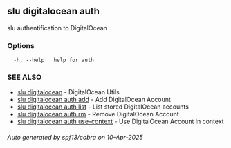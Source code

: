 ## slu digitalocean auth

slu authentification to DigitalOcean

### Options

```
  -h, --help   help for auth
```

### SEE ALSO

* [slu digitalocean](slu_digitalocean.md)	 - DigitalOcean Utils
* [slu digitalocean auth add](slu_digitalocean_auth_add.md)	 - Add DigitalOcean Account
* [slu digitalocean auth list](slu_digitalocean_auth_list.md)	 - List stored DigitalOcean accounts
* [slu digitalocean auth rm](slu_digitalocean_auth_rm.md)	 - Remove DigitalOcean Account
* [slu digitalocean auth use-context](slu_digitalocean_auth_use-context.md)	 - Use DigitalOcean Account in context

###### Auto generated by spf13/cobra on 10-Apr-2025

